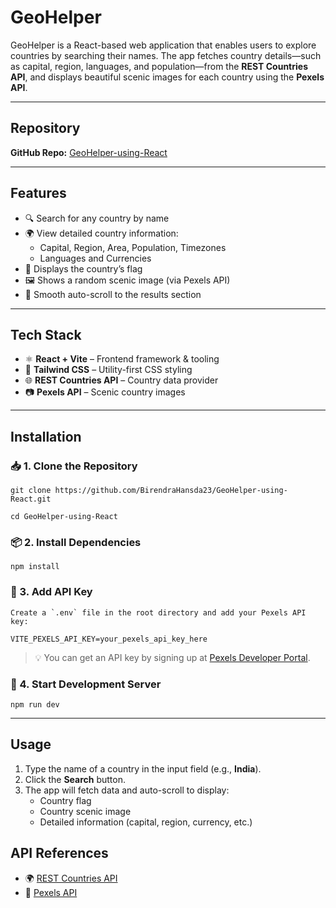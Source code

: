 # **GeoHelper**

GeoHelper is a React-based web application that enables users to explore countries by searching their names. The app fetches country details—such as capital, region, languages, and population—from the **REST Countries API**, and displays beautiful scenic images for each country using the **Pexels API**.

---

## **Repository**

**GitHub Repo:** [GeoHelper-using-React](https://github.com/BirendraHansda23/GeoHelper-using-React)

---

## **Features**

- 🔍 Search for any country by name
- 🌍 View detailed country information:
  - Capital, Region, Area, Population, Timezones
  - Languages and Currencies
- 🚩 Displays the country’s flag
- 🖼️ Shows a random scenic image (via Pexels API)
- 📜 Smooth auto-scroll to the results section

---

## **Tech Stack**

- ⚛️ **React + Vite** – Frontend framework & tooling
- 🎨 **Tailwind CSS** – Utility-first CSS styling
- 🌐 **REST Countries API** – Country data provider
- 📷 **Pexels API** – Scenic country images

---

## **Installation**

### 📥 1. Clone the Repository

```
git clone https://github.com/BirendraHansda23/GeoHelper-using-React.git

cd GeoHelper-using-React
```

### 📦 2. Install Dependencies

```
npm install
```

### 🔑 3. Add API Key

```
Create a `.env` file in the root directory and add your Pexels API key:

VITE_PEXELS_API_KEY=your_pexels_api_key_here
```

> 💡 You can get an API key by signing up at [Pexels Developer Portal](https://www.pexels.com/api/).

### 🚀 4. Start Development Server

```
npm run dev
```

---

## **Usage**

1. Type the name of a country in the input field (e.g., **India**).
2. Click the **Search** button.
3. The app will fetch data and auto-scroll to display:
   - Country flag
   - Country scenic image
   - Detailed information (capital, region, currency, etc.)

## **API References**

- 🌍 [REST Countries API](https://restcountries.com/)
- 📸 [Pexels API](https://www.pexels.com/api/)
